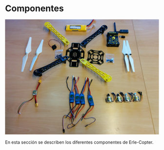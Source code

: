 # Componentes

![material](../img/variado/IMG_20141228_161435.jpg)
 
En esta sección se describen los diferentes componentes de Erle-Copter.